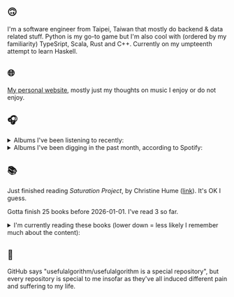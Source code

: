 ## 🙃

I'm a software engineer from Taipei, Taiwan that mostly do backend & data related stuff. Python is my go-to game but I'm also cool with (ordered by my familiarity) TypeSript, Scala, Rust and C++. Currently on my umpteenth attempt to learn Haskell.

## 🌐

[My personal website](https://usefulalgorithm.github.io/), mostly just my thoughts on music I enjoy or do not enjoy.

## 🎧

<details>
<summary>Albums I've been listening to recently:</summary>

- _How to Rescue Things_, by Bill Orcutt
- _Princ€ss_, by Princ€ss
- _slob air_, by Mica Levi
- _Soon I'll Run Out of Air: A Colourful Storm 2024_, by Various Artists
- _tender, exit_, by 96 Back
- _When you wake up_, by Molina
- _Process_, by Various Artists
- _Naya_, by Dawuna
- _Seven Reorganisations_, by Beatrice Dillon, Explore Ensemble
- _Odd Balade_, by Tryphème

</details>

<details>
<summary>Albums I've been digging in the past month, according to Spotify:</summary>

- _馬_, by betcover!!
- _Intrinsic Rhythm_, by Perila
- _卵_, by betcover!!
- _Strange Meridians_, by upsammy
- _Mahōgakkō_, by Hakushi Hasegawa
- _Mosaic_, by Fennesz
- _Leave Another Day_, by Milan W.
- _A Soft and Gatherable Star_, by Jabu
- _sentiment_, by claire rousay
- _Inorganic Rites_, by Krallice
- _False 02_, by Selfsame
- _Naya_, by Dawuna
- _Night Palace_, by Mount Eerie
- _In Full Effect_, by Tim Reaper, Kloke
- _A World Lit Only by Fire_, by Godflesh

</details>

## 📚

Just finished reading _Saturation Project_, by Christine Hume ([link](https://hardcover.app/books/saturation-project)). It's OK I guess.

Gotta finish 25 books before 2026-01-01. I've read 3 so far.

<details>
<summary>I'm currently reading these books (lower down = less likely I remember much about the content):</summary>

- _Hatred of Translation_, by Nathanaël ([link](https://hardcover.app/books/hatred-of-translation))
- _Genesis and Trace: Derrida Reading Husserl and Heidegger_, by Paola Marrati, Simon Sparks ([link](https://hardcover.app/books/genesis-and-trace))
- _Philosophical Chemistry: Genealogy of a Scientific Field_, by Manuel DeLanda ([link](https://hardcover.app/books/philosophical-chemistry))
- _Political Categories: Thinking Beyond Concepts_, by Michael Marder ([link](https://hardcover.app/books/political-categories))
- _Regeneration_, by Pat Barker ([link](https://hardcover.app/books/regeneration-1991))
- _K-punk_, by Mark Fisher ([link](https://hardcover.app/books/k-punk-2018))
- _A Biography of Ordinary Man: On Authorities and Minorities_, by François Laruelle, Jessie Hock, and friends ([link](https://hardcover.app/books/a-biography-of-ordinary-man))
- _A Short History of Decay_, by Emil M. Cioran, Richard Howard ([link](https://hardcover.app/books/a-short-history-of-decay))
- _Anti-Oedipus_, by Gilles Deleuze, Félix Guattari, and friends ([link](https://hardcover.app/books/anti-oedipus))
- _A Thousand Plateaus_, by Gilles Deleuze ([link](https://hardcover.app/books/a-thousand-plateaus))

</details>

## 💬

GitHub says "usefulalgorithm/usefulalgorithm is a special repository", but every repository is special to me insofar as they've all induced different pain and suffering to my life.